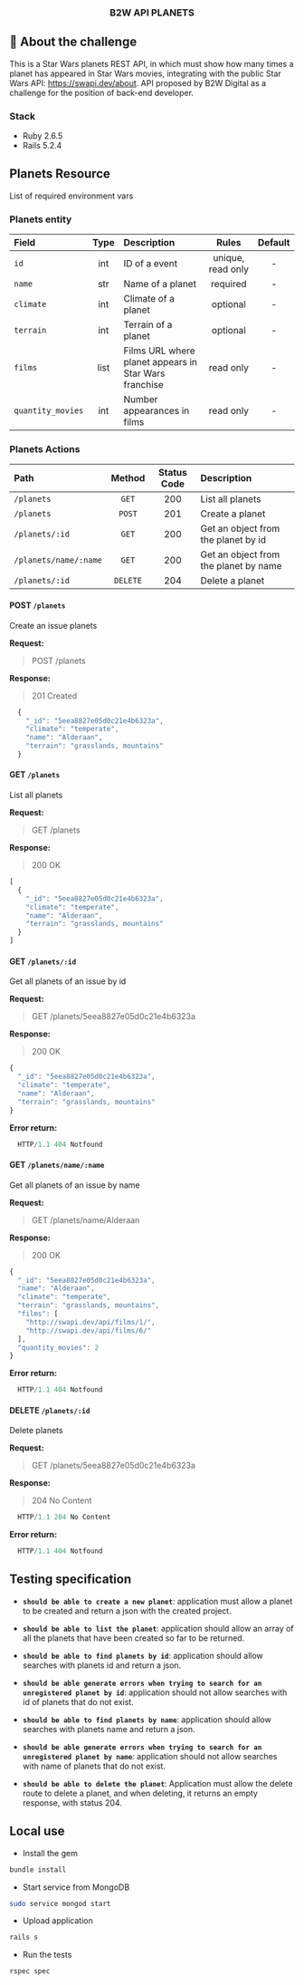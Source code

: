 <h3 align="center">
  B2W API PLANETS
</h3>

## :rocket: About the challenge

This is a Star Wars planets REST API, in which must show how many times a planet has appeared in Star Wars movies, integrating with the public Star Wars API: https://swapi.dev/about. 
API proposed by B2W Digital as a challenge for the position of back-end developer.

### Stack

* Ruby 2.6.5
* Rails 5.2.4

## Planets Resource

List of required environment vars

### Planets entity

|Field|Type|Description|Rules|Default|
|:---|:--:|:----------|:---:|:-----:|
|`id`|int|ID of a event|unique,   read only|-|
|`name`|str|Name of a planet|required|-|
|`climate`|int|Climate of a planet|optional|-|
|`terrain`|int|Terrain of a planet|optional|-|
|`films`|list|Films URL where planet appears in Star Wars franchise|read only|-|
|`quantity_movies`|int|Number appearances in films|read only|-|

### Planets Actions

|Path|Method|Status Code|Description|
|:---|:----:|:---------:|:----------|
|`/planets`|`GET`|200|List all planets|
|`/planets`|`POST`|201|Create a planet|
|`/planets/:id`|`GET`|200|Get an object from the planet by id|
|`/planets/name/:name`|`GET`|200|Get an object from the planet by name|
|`/planets/:id`|`DELETE`|204|Delete a planet|

#### POST `/planets` 

Create an issue planets

**Request:**
> POST /planets

**Response:**

> 201 Created
```javascript
  {
    "_id": "5eea8827e05d0c21e4b6323a",
    "climate": "temperate",
    "name": "Alderaan",
    "terrain": "grasslands, mountains"
  }
```

#### GET `/planets`

List all planets

**Request:**
> GET /planets

**Response:**

> 200 OK
```javascript
[
  {
    "_id": "5eea8827e05d0c21e4b6323a",
    "climate": "temperate",
    "name": "Alderaan",
    "terrain": "grasslands, mountains"
  }
]
```

#### GET `/planets/:id`

Get all planets of an issue by id

**Request:**
> GET /planets/5eea8827e05d0c21e4b6323a

**Response:**

> 200 OK
```javascript
{
  "_id": "5eea8827e05d0c21e4b6323a",
  "climate": "temperate",
  "name": "Alderaan",
  "terrain": "grasslands, mountains"
}
```

**Error return:**

```javascript
  HTTP/1.1 404 Notfound
```

#### GET `/planets/name/:name`

Get all planets of an issue by name

**Request:**
> GET /planets/name/Alderaan

**Response:**

> 200 OK
```javascript
{
  "_id": "5eea8827e05d0c21e4b6323a",
  "name": "Alderaan",
  "climate": "temperate",
  "terrain": "grasslands, mountains",
  "films": [
    "http://swapi.dev/api/films/1/",
    "http://swapi.dev/api/films/6/"
  ],
  "quantity_movies": 2
}
```

**Error return:**

```javascript
  HTTP/1.1 404 Notfound
```

#### DELETE `/planets/:id`

Delete planets

**Request:**
> GET /planets/5eea8827e05d0c21e4b6323a

**Response:**

> 204 No Content
```javascript
  HTTP/1.1 204 No Content
```

**Error return:**

```javascript
  HTTP/1.1 404 Notfound
```

## Testing specification

- **`should be able to create a new planet`**: application must allow a planet to be created and return a json with the created project.

- **`should be able to list the planet`**: application should allow an array of all the planets that have been created so far to be returned.

- **`should be able to find planets by id`**: application should allow searches with planets id and return a json.

- **`should be able generate errors when trying to search for an unregistered planet by id`**: application should not allow searches with id of planets that do not exist.

- **`should be able to find planets by name`**: application should allow searches with planets name and return a json.

- **`should be able generate errors when trying to search for an unregistered planet by name`**: application should not allow searches with name of planets that do not exist.

- **`should be able to delete the planet`**: Application must allow the delete route to delete a planet, and when deleting, it returns an empty response, with status 204.

## Local use

* Install the gem

```sh
bundle install
```

* Start service from MongoDB

```sh
sudo service mongod start
```

* Upload application

```sh
rails s
```

* Run the tests

```sh
rspec spec
```
